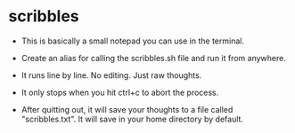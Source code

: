 # scribbles
- This is basically a small notepad you can use in the terminal.
- Create an alias for calling the scribbles.sh file and run it from anywhere.

- It runs line by line. No editing. Just raw thoughts. 
- It only stops when you hit ctrl+c to abort the process.
- After quitting out, it will save your thoughts to a file called "scribbles.txt". It will save in your home directory by default.

